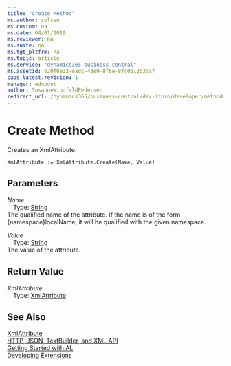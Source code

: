 ```yaml
---
title: "Create Method"
ms.author: solsen
ms.custom: na
ms.date: 04/01/2019
ms.reviewer: na
ms.suite: na
ms.tgt_pltfrm: na
ms.topic: article
ms.service: "dynamics365-business-central"
ms.assetid: 620f0e32-eadc-43e9-8f6e-8fc0b12c3aaf
caps.latest.revision: 1
manager: edupont
author: SusanneWindfeldPedersen
redirect_url: /dynamics365/business-central/dev-itpro/developer/methods-auto/library
---
```

<!--This topic is deprected, see redirection URL-->

 

# Create Method
Creates an XmlAttribute.  
```  
XmlAttribute := XmlAttribute.Create(Name, Value)  
```  
## Parameters
*Name*    
&emsp;Type: [String](../datatypes/devenv-text-data-type.md)  
The qualified name of the attribute. If the name is of the form {namespace}localName, it will be qualified with the given namespace.  
  
*Value*    
&emsp;Type: [String](../datatypes/devenv-text-data-type.md)  
The value of the attribute.  
  
## Return Value
*XmlAttribute*  
&emsp;Type: [XmlAttribute](xmlattribute-class.md) 
  
## See Also
[XmlAttribute](xmlattribute-class.md)  
[HTTP, JSON, TextBuilder, and XML API](../devenv-restapi-overview.md)  
[Getting Started with AL](../devenv-get-started.md)  
[Developing Extensions](../devenv-dev-overview.md)  
